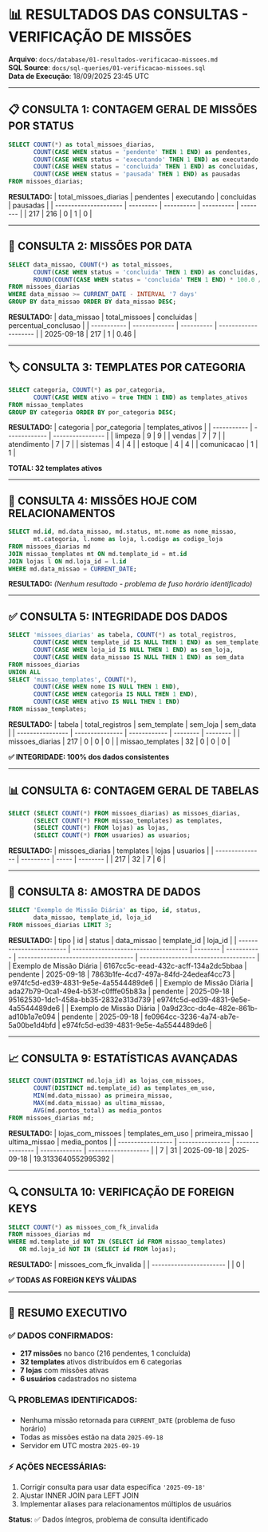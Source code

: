 # 📊 RESULTADOS DAS CONSULTAS - VERIFICAÇÃO DE MISSÕES

**Arquivo**: `docs/database/01-resultados-verificacao-missoes.md`  
**SQL Source**: `docs/sql-queries/01-verificacao-missoes.sql`  
**Data de Execução**: 18/09/2025 23:45 UTC  

---

## 📋 CONSULTA 1: CONTAGEM GERAL DE MISSÕES POR STATUS

```sql
SELECT COUNT(*) as total_missoes_diarias,
       COUNT(CASE WHEN status = 'pendente' THEN 1 END) as pendentes,
       COUNT(CASE WHEN status = 'executando' THEN 1 END) as executando,
       COUNT(CASE WHEN status = 'concluida' THEN 1 END) as concluidas,
       COUNT(CASE WHEN status = 'pausada' THEN 1 END) as pausadas
FROM missoes_diarias;
```

**RESULTADO:**
| total_missoes_diarias | pendentes | executando | concluidas | pausadas |
| --------------------- | --------- | ---------- | ---------- | -------- |
| 217                   | 216       | 0          | 1          | 0        |

---

## 📅 CONSULTA 2: MISSÕES POR DATA

```sql
SELECT data_missao, COUNT(*) as total_missoes,
       COUNT(CASE WHEN status = 'concluida' THEN 1 END) as concluidas,
       ROUND(COUNT(CASE WHEN status = 'concluida' THEN 1 END) * 100.0 / COUNT(*), 2) as percentual_conclusao
FROM missoes_diarias 
WHERE data_missao >= CURRENT_DATE - INTERVAL '7 days'
GROUP BY data_missao ORDER BY data_missao DESC;
```

**RESULTADO:**
| data_missao | total_missoes | concluidas | percentual_conclusao |
| ----------- | ------------- | ---------- | -------------------- |
| 2025-09-18  | 217           | 1          | 0.46                 |

---

## 🏷️ CONSULTA 3: TEMPLATES POR CATEGORIA

```sql
SELECT categoria, COUNT(*) as por_categoria,
       COUNT(CASE WHEN ativo = true THEN 1 END) as templates_ativos
FROM missao_templates 
GROUP BY categoria ORDER BY por_categoria DESC;
```

**RESULTADO:**
| categoria   | por_categoria | templates_ativos |
| ----------- | ------------- | ---------------- |
| limpeza     | 9             | 9                |
| vendas      | 7             | 7                |
| atendimento | 7             | 7                |
| sistemas    | 4             | 4                |
| estoque     | 4             | 4                |
| comunicacao | 1             | 1                |

**TOTAL: 32 templates ativos**

---

## 🔗 CONSULTA 4: MISSÕES HOJE COM RELACIONAMENTOS

```sql
SELECT md.id, md.data_missao, md.status, mt.nome as nome_missao,
       mt.categoria, l.nome as loja, l.codigo as codigo_loja
FROM missoes_diarias md
JOIN missao_templates mt ON md.template_id = mt.id
JOIN lojas l ON md.loja_id = l.id
WHERE md.data_missao = CURRENT_DATE;
```

**RESULTADO:** *(Nenhum resultado - problema de fuso horário identificado)*

---

## ✅ CONSULTA 5: INTEGRIDADE DOS DADOS

```sql
SELECT 'missoes_diarias' as tabela, COUNT(*) as total_registros,
       COUNT(CASE WHEN template_id IS NULL THEN 1 END) as sem_template,
       COUNT(CASE WHEN loja_id IS NULL THEN 1 END) as sem_loja,
       COUNT(CASE WHEN data_missao IS NULL THEN 1 END) as sem_data
FROM missoes_diarias
UNION ALL
SELECT 'missao_templates', COUNT(*), 
       COUNT(CASE WHEN nome IS NULL THEN 1 END),
       COUNT(CASE WHEN categoria IS NULL THEN 1 END),
       COUNT(CASE WHEN ativo IS NULL THEN 1 END)
FROM missao_templates;
```

**RESULTADO:**
| tabela           | total_registros | sem_template | sem_loja | sem_data |
| ---------------- | --------------- | ------------ | -------- | -------- |
| missoes_diarias  | 217             | 0            | 0        | 0        |
| missao_templates | 32              | 0            | 0        | 0        |

**✅ INTEGRIDADE: 100% dos dados consistentes**

---

## 📊 CONSULTA 6: CONTAGEM GERAL DE TABELAS

```sql
SELECT (SELECT COUNT(*) FROM missoes_diarias) as missoes_diarias,
       (SELECT COUNT(*) FROM missao_templates) as templates,
       (SELECT COUNT(*) FROM lojas) as lojas,
       (SELECT COUNT(*) FROM usuarios) as usuarios;
```

**RESULTADO:**
| missoes_diarias | templates | lojas | usuarios |
| --------------- | --------- | ----- | -------- |
| 217             | 32        | 7     | 6        |

---

## 📝 CONSULTA 8: AMOSTRA DE DADOS

```sql
SELECT 'Exemplo de Missão Diária' as tipo, id, status, 
       data_missao, template_id, loja_id
FROM missoes_diarias LIMIT 3;
```

**RESULTADO:**
| tipo                     | id                                   | status   | data_missao | template_id                          | loja_id                              |
| ------------------------ | ------------------------------------ | -------- | ----------- | ------------------------------------ | ------------------------------------ |
| Exemplo de Missão Diária | 6167cc5c-eead-432c-acff-134a2dc5bbaa | pendente | 2025-09-18  | 7863b1fe-4cd7-497a-84fd-24edeaf4cc73 | e974fc5d-ed39-4831-9e5e-4a5544489de6 |
| Exemplo de Missão Diária | ada27b79-0ca1-49e4-b53f-c0fffe05b83a | pendente | 2025-09-18  | 95162530-1dc1-458a-bb35-2832e313d739 | e974fc5d-ed39-4831-9e5e-4a5544489de6 |
| Exemplo de Missão Diária | 0a9d23cc-dc4e-482e-861b-ad10b1a7e094 | pendente | 2025-09-18  | fe0964cc-3236-4a74-ab7e-5a00be1d4bfd | e974fc5d-ed39-4831-9e5e-4a5544489de6 |

---

## 📈 CONSULTA 9: ESTATÍSTICAS AVANÇADAS

```sql
SELECT COUNT(DISTINCT md.loja_id) as lojas_com_missoes,
       COUNT(DISTINCT md.template_id) as templates_em_uso,
       MIN(md.data_missao) as primeira_missao,
       MAX(md.data_missao) as ultima_missao,
       AVG(md.pontos_total) as media_pontos
FROM missoes_diarias md;
```

**RESULTADO:**
| lojas_com_missoes | templates_em_uso | primeira_missao | ultima_missao | media_pontos        |
| ----------------- | ---------------- | --------------- | ------------- | ------------------- |
| 7                 | 31               | 2025-09-18      | 2025-09-18    | 19.3133640552995392 |

---

## 🔍 CONSULTA 10: VERIFICAÇÃO DE FOREIGN KEYS

```sql
SELECT COUNT(*) as missoes_com_fk_invalida
FROM missoes_diarias md
WHERE md.template_id NOT IN (SELECT id FROM missao_templates)
   OR md.loja_id NOT IN (SELECT id FROM lojas);
```

**RESULTADO:**
| missoes_com_fk_invalida |
| ----------------------- |
| 0                       |

**✅ TODAS AS FOREIGN KEYS VÁLIDAS**

---

## 🎯 RESUMO EXECUTIVO

### ✅ DADOS CONFIRMADOS:
- **217 missões** no banco (216 pendentes, 1 concluída)
- **32 templates** ativos distribuídos em 6 categorias
- **7 lojas** com missões ativas
- **6 usuários** cadastrados no sistema

### 🔍 PROBLEMAS IDENTIFICADOS:
- Nenhuma missão retornada para `CURRENT_DATE` (problema de fuso horário)
- Todas as missões estão na data `2025-09-18`
- Servidor em UTC mostra `2025-09-19`

### ⚡ AÇÕES NECESSÁRIAS:
1. Corrigir consulta para usar data específica `'2025-09-18'`
2. Ajustar INNER JOIN para LEFT JOIN
3. Implementar aliases para relacionamentos múltiplos de usuários

**Status**: ✅ Dados íntegros, problema de consulta identificado